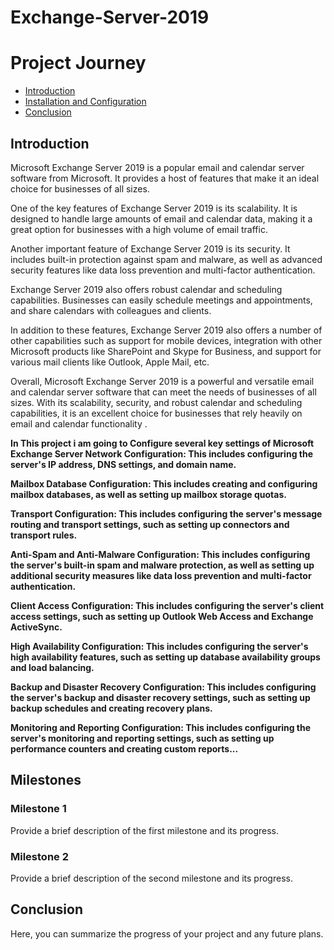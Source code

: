 # Exchange-Server-2019


<title> Microsost Exchange Server 2019</title>

  </head>
  <body>
    <h1>Project Journey</h1>
    <nav>
      <ul>
        <li><a href="#introduction">Introduction</a></li>
        <li><a href="#milestones">Installation and Configuration</a></li>
        <li><a href="#conclusion">Conclusion</a></li>
      </ul>
    </nav>
    <section id="introduction">
      <h2>Introduction</h2>
      <p>Microsoft Exchange Server 2019 is a popular email and calendar server software from Microsoft. It provides a host of features that make it an ideal choice for businesses of all sizes.

One of the key features of Exchange Server 2019 is its scalability. It is designed to handle large amounts of email and calendar data, making it a great option for businesses with a high volume of email traffic.

Another important feature of Exchange Server 2019 is its security. It includes built-in protection against spam and malware, as well as advanced security features like data loss prevention and multi-factor authentication.

Exchange Server 2019 also offers robust calendar and scheduling capabilities. Businesses can easily schedule meetings and appointments, and share calendars with colleagues and clients.

In addition to these features, Exchange Server 2019 also offers a number of other capabilities such as support for mobile devices, integration with other Microsoft products like SharePoint and Skype for Business, and support for various mail clients like Outlook, Apple Mail, etc.

Overall, Microsoft Exchange Server 2019 is a powerful and versatile email and calendar server software that can meet the needs of businesses of all sizes. With its scalability, security, and robust calendar and scheduling capabilities, it is an excellent choice for businesses that rely heavily on email and calendar functionality .</p>

<p><b>In This project i am going to Configure several key settings of Microsoft Exchange Server
Network Configuration: This includes configuring the server's IP address, DNS settings, and domain name.

Mailbox Database Configuration: This includes creating and configuring mailbox databases, as well as setting up mailbox storage quotas.

Transport Configuration: This includes configuring the server's message routing and transport settings, such as setting up connectors and transport rules.

Anti-Spam and Anti-Malware Configuration: This includes configuring the server's built-in spam and malware protection, as well as setting up additional security measures like data loss prevention and multi-factor authentication.

Client Access Configuration: This includes configuring the server's client access settings, such as setting up Outlook Web Access and Exchange ActiveSync.

High Availability Configuration: This includes configuring the server's high availability features, such as setting up database availability groups and load balancing.

Backup and Disaster Recovery Configuration: This includes configuring the server's backup and disaster recovery settings, such as setting up backup schedules and creating recovery plans.

Monitoring and Reporting Configuration: This includes configuring the server's monitoring and reporting settings, such as setting up performance counters and creating custom reports...</p></b>
    </section>
    <section id="milestones">
      <h2>Milestones</h2>
      <h3>Milestone 1</h3>
      <p>Provide a brief description of the first milestone and its progress.</p>
      <h3>Milestone 2</h3>
      <p>Provide a brief description of the second milestone and its progress.</p>
    </section>
    <section id="conclusion">
      <h2>Conclusion</h2>
      <p>Here, you can summarize the progress of your project and any future plans.</p>
    </section>
  </body>
</html>
